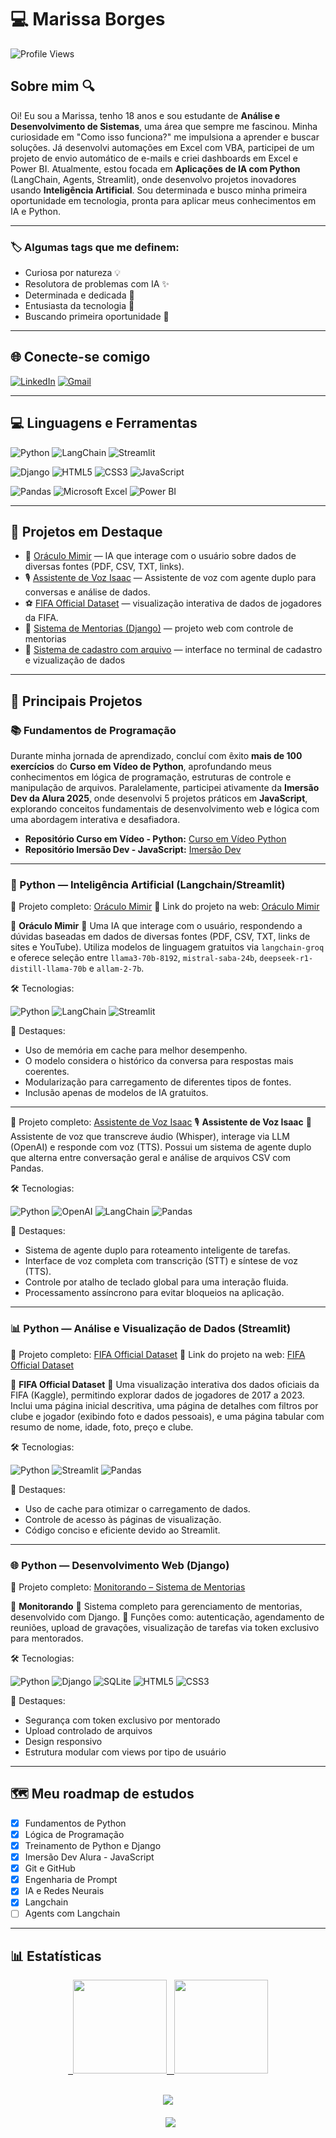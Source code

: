 # 💻 Marissa Borges

![Profile Views](https://komarev.com/ghpvc/?username=MarissaBorges&color=733ca9)

## Sobre mim 🔍

Oi! Eu sou a Marissa, tenho 18 anos e sou estudante de **Análise e Desenvolvimento de Sistemas**, uma área que sempre me fascinou. Minha curiosidade em "Como isso funciona?" me impulsiona a aprender e buscar soluções. Já desenvolvi automações em Excel com VBA, participei de um projeto de envio automático de e-mails e criei dashboards em Excel e Power BI. Atualmente, estou focada em **Aplicações de IA com Python** (LangChain, Agents, Streamlit), onde desenvolvo projetos inovadores usando **Inteligência Artificial**. Sou determinada e busco minha primeira oportunidade em tecnologia, pronta para aplicar meus conhecimentos em IA e Python.

---

### 🏷️ Algumas tags que me definem:

- Curiosa por natureza 💡
- Resolutora de problemas com IA ✨
- Determinada e dedicada 🚀
- Entusiasta da tecnologia 💜
- Buscando primeira oportunidade 👀

---

## 🌐 Conecte-se comigo

[![LinkedIn](https://img.shields.io/badge/LinkedIn-Marissa%20Borges-0A66C2?style=for-the-badge&logo=linkedin&logoColor=white)](https://www.linkedin.com/in/marissa-borges-561358244)
[![Gmail](https://img.shields.io/badge/Gmail-marissaborges2006@gmail.com-D14836?style=for-the-badge&logo=gmail&logoColor=white)](mailto:marissaborges2006@gmail.com)

---

## 💻 Linguagens e Ferramentas

![Python](https://img.shields.io/badge/Python-3670A0?style=for-the-badge&logo=python&logoColor=ffdd54)
![LangChain](https://img.shields.io/badge/LangChain-1A1A1A?style=for-the-badge&logo=langchain&logoColor=white)
![Streamlit](https://img.shields.io/badge/Streamlit-FF4B4B?style=for-the-badge&logo=streamlit&logoColor=white)

![Django](https://img.shields.io/badge/Django-092E20?style=for-the-badge&logo=django&logoColor=white)
![HTML5](https://img.shields.io/badge/HTML5-E34F26?style=for-the-badge&logo=html5&logoColor=white)
![CSS3](https://img.shields.io/badge/CSS3-1572B6?style=for-the-badge&logo=css3&logoColor=white)
![JavaScript](https://img.shields.io/badge/JavaScript-F7DF1E?style=for-the-badge&logo=javascript&logoColor=black)

![Pandas](https://img.shields.io/badge/Pandas-150458?style=for-the-badge&logo=pandas&logoColor=white)
![Microsoft Excel](https://img.shields.io/badge/Microsoft%20Excel-217346?style=for-the-badge&logo=microsoft-excel&logoColor=white)
![Power BI](https://img.shields.io/badge/Power%20BI-F2C811?style=for-the-badge&logo=power-bi&logoColor=black)

---

## 🌟 Projetos em Destaque

- 🤖 [Oráculo Mimir](https://oraculomimir.streamlit.app/) — IA que interage com o usuário sobre dados de diversas fontes (PDF, CSV, TXT, links).
- 🎙️ [Assistente de Voz Isaac](https://github.com/MarissaBorges/assistente-isaac) — Assistente de voz com agente duplo para conversas e análise de dados.
- ⚽ [FIFA Official Dataset](https://github.com/MarissaBorges/streamlit_fifa_deploy.git) — visualização interativa de dados de jogadores da FIFA.
- 📂 [Sistema de Mentorias (Django)](https://github.com/MarissaBorges/PystackWeek13.git) — projeto web com controle de mentorias
- 📃 [Sistema de cadastro com arquivo](https://github.com/MarissaBorges/python_curso_em_video/blob/d17b485178e13bce05e052350df83d1db97538ff/Mundo%2003/Ex%20115.py) — interface no terminal de cadastro e vizualização de dados

---

## 📂 Principais Projetos

### 📚 Fundamentos de Programação

Durante minha jornada de aprendizado, concluí com êxito **mais de 100 exercícios** do **Curso em Vídeo de Python**, aprofundando meus conhecimentos em lógica de programação, estruturas de controle e manipulação de arquivos. Paralelamente, participei ativamente da **Imersão Dev da Alura 2025**, onde desenvolvi 5 projetos práticos em **JavaScript**, explorando conceitos fundamentais de desenvolvimento web e lógica com uma abordagem interativa e desafiadora.

- **Repositório Curso em Vídeo - Python:** [Curso em Vídeo Python](https://github.com/MarissaBorges/python_curso_em_video.git)
- **Repositório Imersão Dev - JavaScript:** [Imersão Dev](https://github.com/MarissaBorges/ImersaoDev_JavaScript.git)

---

### 🧠 Python — Inteligência Artificial (Langchain/Streamlit)

🔗 Projeto completo: [Oráculo Mimir](https://github.com/MarissaBorges/oraculo_mimir.git)
🔗 Link do projeto na web: [Oráculo Mimir](https://oraculomimir.streamlit.app/)

🤖 **Oráculo Mimir**
💬 Uma IA que interage com o usuário, respondendo a dúvidas baseadas em dados de diversas fontes (PDF, CSV, TXT, links de sites e YouTube). Utiliza modelos de linguagem gratuitos via `langchain-groq` e oferece seleção entre `llama3-70b-8192`, `mistral-saba-24b`, `deepseek-r1-distill-llama-70b` e `allam-2-7b`.

🛠️ Tecnologias:

![Python](https://img.shields.io/badge/Python-3670A0?style=flat&logo=python&logoColor=ffdd54)
![LangChain](https://img.shields.io/badge/LangChain-1A1A1A?style=flat&logo=langchain&logoColor=white)
![Streamlit](https://img.shields.io/badge/Streamlit-FF4B4B?style=flat&logo=streamlit&logoColor=white)

🔐 Destaques:

- Uso de memória em cache para melhor desempenho.
- O modelo considera o histórico da conversa para respostas mais coerentes.
- Modularização para carregamento de diferentes tipos de fontes.
- Inclusão apenas de modelos de IA gratuitos.

---

🔗 Projeto completo: [Assistente de Voz Isaac](https://github.com/MarissaBorges/assistente-isaac)
🎙️ **Assistente de Voz Isaac**
💬 Assistente de voz que transcreve áudio (Whisper), interage via LLM (OpenAI) e responde com voz (TTS). Possui um sistema de agente duplo que alterna entre conversação geral e análise de arquivos CSV com Pandas.

🛠️ Tecnologias:

![Python](https://img.shields.io/badge/Python-3670A0?style=flat&logo=python&logoColor=ffdd54)
![OpenAI](https://img.shields.io/badge/OpenAI-412991?style=flat&logo=openai&logoColor=white)
![LangChain](https://img.shields.io/badge/LangChain-1A1A1A?style=flat&logo=langchain&logoColor=white)
![Pandas](https://img.shields.io/badge/Pandas-150458?style=flat&logo=pandas&logoColor=white)

🔐 Destaques:

- Sistema de agente duplo para roteamento inteligente de tarefas.
- Interface de voz completa com transcrição (STT) e síntese de voz (TTS).
- Controle por atalho de teclado global para uma interação fluida.
- Processamento assíncrono para evitar bloqueios na aplicação.

---

### 📊 Python — Análise e Visualização de Dados (Streamlit)

🔗 Projeto completo: [FIFA Official Dataset](https://github.com/MarissaBorges/streamlit_fifa_deploy.git)
🔗 Link do projeto na web: [FIFA Official Dataset](https://streamlit-fifa-deploy.streamlit.app/)

📌 **FIFA Official Dataset**
💬 Uma visualização interativa dos dados oficiais da FIFA (Kaggle), permitindo explorar dados de jogadores de 2017 a 2023. Inclui uma página inicial descritiva, uma página de detalhes com filtros por clube e jogador (exibindo foto e dados pessoais), e uma página tabular com resumo de nome, idade, foto, preço e clube.

🛠️ Tecnologias:

![Python](https://img.shields.io/badge/Python-3670A0?style=flat&logo=python&logoColor=ffdd54)
![Streamlit](https://img.shields.io/badge/Streamlit-FF4B4B?style=flat&logo=streamlit&logoColor=white)
![Pandas](https://img.shields.io/badge/Pandas-150458?style=flat&logo=pandas&logoColor=white)

🔐 Destaques:

- Uso de cache para otimizar o carregamento de dados.
- Controle de acesso às páginas de visualização.
- Código conciso e eficiente devido ao Streamlit.

---

### 🌐 Python — Desenvolvimento Web (Django)

🔗 Projeto completo: [Monitorando – Sistema de Mentorias](https://github.com/MarissaBorges/PystackWeek13.git)

📌 **Monitorando**
💬 Sistema completo para gerenciamento de mentorias, desenvolvido com Django.
🎯 Funções como: autenticação, agendamento de reuniões, upload de gravações, visualização de tarefas via token exclusivo para mentorados.

🛠️ Tecnologias:

![Python](https://img.shields.io/badge/Python-3670A0?style=flat&logo=python&logoColor=ffdd54)
![Django](https://img.shields.io/badge/Django-092E20?style=flat&logo=django&logoColor=white)
![SQLite](https://img.shields.io/badge/SQLite-07405E?style=flat&logo=sqlite&logoColor=white)
![HTML5](https://img.shields.io/badge/HTML5-E34F26?style=flat&logo=html5&logoColor=white)
![CSS3](https://img.shields.io/badge/CSS3-1572B6?style=flat&logo=css3&logoColor=white)

🔐 Destaques:

- Segurança com token exclusivo por mentorado
- Upload controlado de arquivos
- Design responsivo
- Estrutura modular com views por tipo de usuário

---

## 🗺️ Meu roadmap de estudos

- [x] Fundamentos de Python
- [x] Lógica de Programação
- [x] Treinamento de Python e Django
- [x] Imersão Dev Alura - JavaScript
- [x] Git e GitHub
- [x] Engenharia de Prompt
- [x] IA e Redes Neurais
- [x] Langchain
- [ ] Agents com Langchain

---

## 📊 Estatísticas

<div align="center">

<a href="https://github.com/MarissaBorges">
  <img height="150em" src="https://github-readme-stats.vercel.app/api?username=MarissaBorges&theme=transparent&bg_color=000&border_color=30A3DC&show_icons=true&icon_color=30A3DC&title_color=E94D5F&text_color=FFF" />
</a>
<a href="https://github.com/MarissaBorges">
  <img height="150em" src="https://github-readme-stats.vercel.app/api/top-langs/?username=MarissaBorges&layout=compact&bg_color=000&border_color=30A3DC&title_color=E94D5F&text_color=FFF" />
</a>

</div>

<p align="center">
  <br>
  <img src="https://streak-stats.demolab.com/?user=MarissaBorges&theme=dark&background=000000" />
  <br><br>
  <img src="https://github-readme-activity-graph.vercel.app/graph?username=MarissaBorges&bg_color=000000&color=ffffff&line=30A3DC&point=E94D5F" />
</p>
